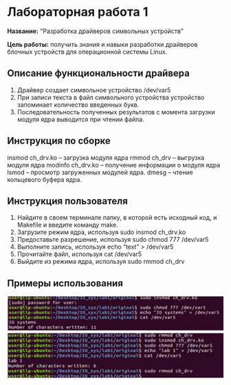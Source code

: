 # Лабораторная работа 1

**Название:** "Разработка драйверов символьных устройств"

**Цель работы:** получить знания и навыки разработки драйверов блочных
устройств для операционной системы Linux. 

## Описание функциональности драйвера

1.  Драйвер создает символьное устройство /dev/var5
2.  При записи текста в файл символьного устройства устройство запоминает количество введенных букв.
3.  Последовательность полученных результатов с момента загрузки модуля ядра выводится при чтении файла.

## Инструкция по сборке

insmod ch_drv.ko – загрузка модуля ядра
rmmod ch_drv – выгрузка модуля ядра
modinfo ch_drv.ko – получение информации о модуля ядра
lsmod – просмотр загруженных модулей ядра.
dmesg – чтение кольцевого буфера ядра.

## Инструкция пользователя

1. Найдите в своем терминале папку, в которой есть исходный код, и Makefile и введите команду make.
2. Загрузите режим ядра, используя  sudo insmod ch_drv.ko 
3. Предоставьте разрешение, используя sudo chmod 777 /dev/var5
4. Выполните запись, используя echo “text” > /dev/var5
5. Прочитайте файл, используя cat /dev/var5
6. Выйдите из режима ядра, используя sudo rmmod ch_drv


## Примеры использования
![alt text](https://github.com/HochuWatermelon/IO_labs/blob/master/lab1/Screenshot%202024-05-15%20144556.jpg)
